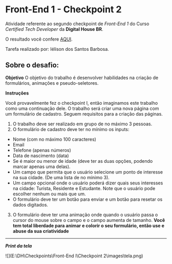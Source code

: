 <h1>Front-End 1 - Checkpoint 2</h1>

Atividade referente ao segundo checkpoint de *Front-End 1* do Curso *Certified Tech Developer* da **Digital House BR**.

O resultado você confere [AQUI](https://frontend-checkpoint2-ielison.netlify.app/).



Tarefa realizado por: Iélison dos Santos Barbosa.



## Sobre o desafio:

**Objetivo**
O objetivo do trabalho é desenvolver habilidades na criação de formulários, animações e pseudo-seletores.



**Instruções**

Você provavelmente fez o checkpoint I, então imaginamos este trabalho como uma continuação dele. O trabalho será criar uma nova página com um formulário de cadastro. Seguem requisitos para a criação das páginas.

1. O trabalho deve ser realizado em grupo de no máximo 3 pessoas.
2. O formulário de cadastro deve ter no mínimo os inputs:
  - Nome (com no máximo 100 caracteres)
  - Email
  - Telefone (apenas números)
  - Data de nascimento (data)
  - Se é maior ou menor de idade (deve ter as duas opções, podendo marcar apenas uma delas).
  - Um campo que permita que o usuário selecione um ponto de interesse na sua cidade. (De uma lista de no mínimo 3).
  - Um campo opcional onde o usuário poderá dizer quais seus interesses na cidade: Turista, Residente e Estudante. Note que o usuário pode escolher nenhum ou mais que um.
  - O formulário deve ter um botão para enviar e um botão para resetar os dados digitados.
3. O formulário deve ter uma animação onde quando o usuário passa o cursor do mouse sobre o campo e o campo aumenta de tamanho. **Você tem total liberdade para animar e colorir o seu formulário, então use e abuse da sua criatividade**

______

***Print da tela***

![](E:\DH\Checkpoints\Front-End I\Checkpoint 2\images\tela.png)
